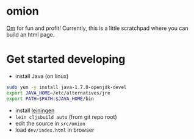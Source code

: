 # omion
 [Om](https://github.com/swannodette/om) for fun and profit!
 Currently, this is a little scratchpad where you can build an html page.

# Get started developing

 * install Java (on linux)
 
 ```bash
 sudo yum -y install java-1.7.0-openjdk-devel
 export JAVA_HOME=/etc/alternatives/jre
 export PATH=$PATH:$JAVA_HOME/bin
 ```
 * install [leiningen](http://leiningen.org/)
 * `lein cljsbuild auto` (from git repo root)
 * edit the source in `src/omion`
 * load `dev/index.html` in browser
